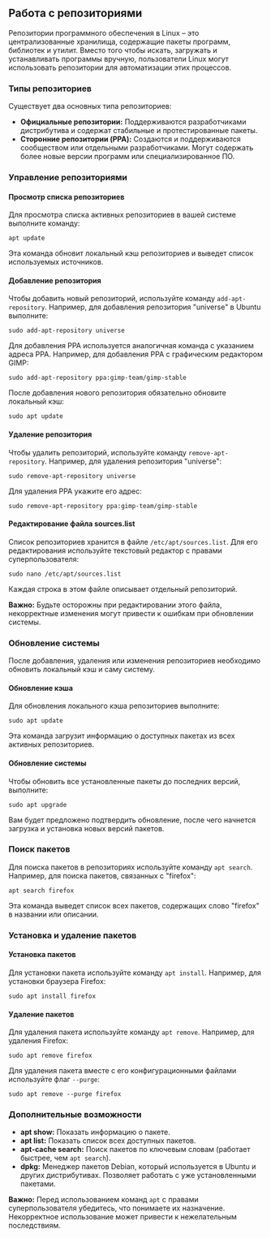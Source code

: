 <h2>Работа с репозиториями</h2>

Репозитории программного обеспечения в Linux – это централизованные хранилища, содержащие пакеты программ, библиотек и утилит. Вместо того чтобы искать, загружать и устанавливать программы вручную, пользователи Linux могут использовать репозитории для автоматизации этих процессов.

<h3>Типы репозиториев</h3>

Существует два основных типа репозиториев:

* **Официальные репозитории:** Поддерживаются разработчиками дистрибутива и содержат стабильные и протестированные пакеты.
* **Сторонние репозитории (PPA):** Создаются и поддерживаются сообществом или отдельными разработчиками. Могут содержать более новые версии программ или специализированное ПО.

<h3>Управление репозиториями</h3>

<h4>Просмотр списка репозиториев</h4>

Для просмотра списка активных репозиториев в вашей системе выполните команду:

```
apt update
```

Эта команда обновит локальный кэш репозиториев и выведет список используемых источников.

<h4>Добавление репозитория</h4>

Чтобы добавить новый репозиторий, используйте команду `add-apt-repository`. Например, для добавления репозитория "universe" в Ubuntu выполните:

```
sudo add-apt-repository universe
```

Для добавления PPA используется аналогичная команда с указанием адреса PPA. Например, для добавления PPA с графическим редактором GIMP:

```
sudo add-apt-repository ppa:gimp-team/gimp-stable
```

После добавления нового репозитория обязательно обновите локальный кэш:

```
sudo apt update
```

<h4>Удаление репозитория</h4>

Чтобы удалить репозиторий, используйте команду `remove-apt-repository`. Например, для удаления репозитория "universe":

```
sudo remove-apt-repository universe
```

Для удаления PPA укажите его адрес:

```
sudo remove-apt-repository ppa:gimp-team/gimp-stable
```

<h4>Редактирование файла sources.list</h4>

Список репозиториев хранится в файле `/etc/apt/sources.list`.  Для его редактирования используйте текстовый редактор с правами суперпользователя:

```
sudo nano /etc/apt/sources.list
```

Каждая строка в этом файле описывает отдельный репозиторий. 

**Важно:** Будьте осторожны при редактировании этого файла, некорректные изменения могут привести к ошибкам при обновлении системы.

<h3>Обновление системы</h3>

После добавления, удаления или изменения репозиториев необходимо обновить локальный кэш и саму систему.

<h4>Обновление кэша</h4>

Для обновления локального кэша репозиториев выполните:

```
sudo apt update
```

Эта команда загрузит информацию о доступных пакетах из всех активных репозиториев.

<h4>Обновление системы</h4>

Чтобы обновить все установленные пакеты до последних версий, выполните:

```
sudo apt upgrade
```

Вам будет предложено подтвердить обновление, после чего начнется загрузка и установка новых версий пакетов.

<h3>Поиск пакетов</h3>

Для поиска пакетов в репозиториях используйте команду `apt search`. Например, для поиска пакетов, связанных с "firefox":

```
apt search firefox
```

Эта команда выведет список всех пакетов, содержащих слово "firefox" в названии или описании.

<h3>Установка и удаление пакетов</h3>

<h4>Установка пакетов</h4>

Для установки пакета используйте команду `apt install`. Например, для установки браузера Firefox:

```
sudo apt install firefox
```

<h4>Удаление пакетов</h4>

Для удаления пакета используйте команду `apt remove`. Например, для удаления Firefox:

```
sudo apt remove firefox
```

Для удаления пакета вместе с его конфигурационными файлами используйте флаг `--purge`:

```
sudo apt remove --purge firefox
```

<h3>Дополнительные возможности</h3>

* **apt show:** Показать информацию о пакете.
* **apt list:** Показать список всех доступных пакетов.
* **apt-cache search:** Поиск пакетов по ключевым словам (работает быстрее, чем `apt search`).
* **dpkg:** Менеджер пакетов Debian, который используется в Ubuntu и других дистрибутивах. Позволяет работать с уже установленными пакетами.

**Важно:** Перед использованием команд `apt` с правами суперпользователя убедитесь, что понимаете их назначение. Некорректное использование может привести к нежелательным последствиям. 
